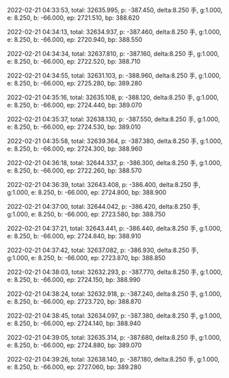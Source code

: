 2022-02-21 04:33:53, total: 32635.995, p: -387.450, delta:8.250 手, g:1.000, e: 8.250, b: -66.000, ep: 2721.510, bp: 388.620

2022-02-21 04:34:13, total: 32634.937, p: -387.460, delta:8.250 手, g:1.000, e: 8.250, b: -66.000, ep: 2720.940, bp: 388.550

2022-02-21 04:34:34, total: 32637.810, p: -387.160, delta:8.250 手, g:1.000, e: 8.250, b: -66.000, ep: 2722.520, bp: 388.710

2022-02-21 04:34:55, total: 32631.103, p: -388.960, delta:8.250 手, g:1.000, e: 8.250, b: -66.000, ep: 2725.280, bp: 389.280

2022-02-21 04:35:16, total: 32635.108, p: -388.120, delta:8.250 手, g:1.000, e: 8.250, b: -66.000, ep: 2724.440, bp: 389.070

2022-02-21 04:35:37, total: 32638.130, p: -387.550, delta:8.250 手, g:1.000, e: 8.250, b: -66.000, ep: 2724.530, bp: 389.010

2022-02-21 04:35:58, total: 32639.364, p: -387.380, delta:8.250 手, g:1.000, e: 8.250, b: -66.000, ep: 2724.300, bp: 388.960

2022-02-21 04:36:18, total: 32644.337, p: -386.300, delta:8.250 手, g:1.000, e: 8.250, b: -66.000, ep: 2722.260, bp: 388.570

2022-02-21 04:36:39, total: 32643.408, p: -386.400, delta:8.250 手, g:1.000, e: 8.250, b: -66.000, ep: 2724.800, bp: 388.900

2022-02-21 04:37:00, total: 32644.042, p: -386.420, delta:8.250 手, g:1.000, e: 8.250, b: -66.000, ep: 2723.580, bp: 388.750

2022-02-21 04:37:21, total: 32643.441, p: -386.440, delta:8.250 手, g:1.000, e: 8.250, b: -66.000, ep: 2724.840, bp: 388.910

2022-02-21 04:37:42, total: 32637.082, p: -386.930, delta:8.250 手, g:1.000, e: 8.250, b: -66.000, ep: 2723.870, bp: 388.850

2022-02-21 04:38:03, total: 32632.293, p: -387.770, delta:8.250 手, g:1.000, e: 8.250, b: -66.000, ep: 2724.150, bp: 388.990

2022-02-21 04:38:24, total: 32632.918, p: -387.240, delta:8.250 手, g:1.000, e: 8.250, b: -66.000, ep: 2723.720, bp: 388.870

2022-02-21 04:38:45, total: 32634.097, p: -387.380, delta:8.250 手, g:1.000, e: 8.250, b: -66.000, ep: 2724.140, bp: 388.940

2022-02-21 04:39:05, total: 32635.314, p: -387.680, delta:8.250 手, g:1.000, e: 8.250, b: -66.000, ep: 2724.880, bp: 389.070

2022-02-21 04:39:26, total: 32638.140, p: -387.180, delta:8.250 手, g:1.000, e: 8.250, b: -66.000, ep: 2727.060, bp: 389.280